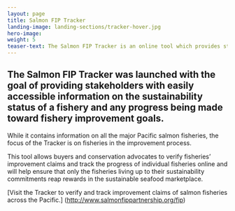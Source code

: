 ```yaml
---
layout: page 
title: Salmon FIP Tracker
landing-image: landing-sections/tracker-hover.jpg
hero-image:
weight: 5
teaser-text: The Salmon FIP Tracker is an online tool which provides stakeholders with easily accessible information on the sustainability status of a fishery and any progress being made toward fishery improvement goals.
---
```


## The Salmon FIP Tracker was launched with the goal of providing stakeholders with easily accessible information on the sustainability status of a fishery and any progress being made toward fishery improvement goals. 

While it contains information on all the major Pacific salmon fisheries, the focus of the Tracker is on fisheries in the improvement process. 

This tool allows buyers and conservation advocates to verify fisheries’ improvement claims and track the progress of individual fisheries online and will help ensure that only the fisheries living up to their sustainability commitments reap rewards in the sustainable seafood marketplace.

[Visit the Tracker to verify and track improvement claims of salmon fisheries across the Pacific.] (http://www.salmonfippartnership.org/fip) 
		
